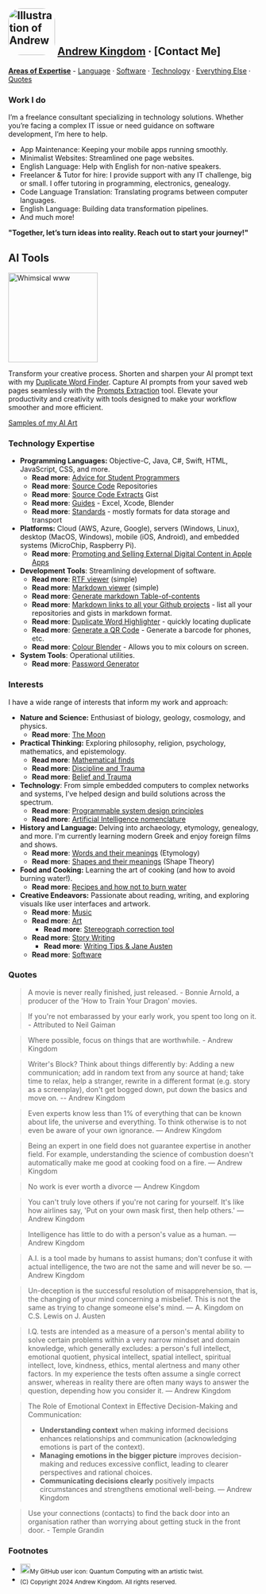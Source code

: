 <!--PYKELET

DESCRIPTION: Together, let’s turn ideas into reality. Reach out to start your journey!

TITLE:       Andrew Kingdom
SITE: 	     akingdom.github.io
HOST:	     github.io
FILENAME:    README.md
AUTHOR:      Andrew Kingdom

-->
<link rel="stylesheet" href="styles/common.css">
<div id="qrcode" style="position: absolute; left: 1em; top: 1em; width:4em; height:4em;"></div>

## <img alt="Illustration of Andrew" src="https://akingdom.github.io/images/AK%20cartoon-IMG_7620-avatar-rounded.png" width="94px" height="94px" style="border-radius: 25px;"> [Andrew Kingdom](https://akingdom.github.io) · [Contact Me]

**[Areas of Expertise](#work-i-do)** - [Language](#interests) · [Software](#current-programming-and-markup-languages) · [Technology](#platforms) · [Everything Else](#interests) · [Quotes](#quotes)

<div id="DESCRIPTION"></div>

### Work I do
I’m a freelance consultant specializing in technology solutions. Whether you’re facing a complex IT issue or need guidance on software development, I’m here to help.

- <span class="xicon-mobile"></span><label>App Maintenance</label>: Keeping your mobile apps running smoothly.
- <span class="xicon-web"></span><label>Minimalist Websites</label>: Streamlined one page websites.
- <span class="xicon-person"></span><label>English Language</label>: Help with English for non-native speakers.
- <span class="xicon-thing1"></span><label>Freelancer & Tutor for hire</label>: I provide support with any IT challenge, big or small. I offer tutoring in programming, electronics, genealogy.
- <span class="xicon-thing2"></span><label>Code Language Translation</label>: Translating programs between computer languages.
- <span class="xicon-game"></span><label>English Language</label>: Building data transformation pipelines.
- And much more!

**"Together, let’s turn ideas into reality. Reach out to start your journey!"**

<div id="aitools" dir="auto" class="feature">
	<div>
		<div class="markdown-heading" dir="auto"><h2 tabindex="-1" class="heading-element" dir="auto">AI Tools</h2></div>
		<a target="_blank" rel="noopener noreferrer nofollow" href="https://akingdom.github.io/images/www-whimsical-cartoonish-illustration-young-boy-dark-opt-.svg">
			<img alt="Whimsical www" src="https://akingdom.github.io/images/www-whimsical-cartoonish-illustration-young-boy-dark-opt-.svg" width="180px" height="180px" style="max-width: 100%;">
		</a>
	</div>
	<div>
		<p>Transform your creative process. Shorten and sharpen your AI prompt text with my <a href="https://akingdom.github.io/duplicate_word_highlighter/duplicate_word_highlighter.html">Duplicate Word Finder</a>. Capture AI prompts from your saved web pages seamlessly with the <a href="https://akingdom.github.io/ai_tools/prompt-extraction.html">Prompts Extraction</a> tool. Elevate your productivity and creativity with tools designed to make your workflow smoother and more efficient.</p>
		<p><a href="art2/">Samples of my AI Art</a></p>
	</div>
</div>



<div id="quote-container"></div>

### Technology Expertise
- **Programming Languages:** Objective-C, Java, C#, Swift, HTML, JavaScript, CSS, and more.
	- **Read more**: [Advice for Student Programmers](https://gist.github.com/akingdom/09f1bef20fd0f601cbb2b8d504ef6f9c)
	- **Read more**: [Source Code](https://github.com/akingdom?tab=repositories) Repositories
	- **Read more**: [Source Code Extracts](https://gist.github.com/akingdom) Gist
	- **Read more**: [Guides](https://github.com/akingdom/) - Excel, Xcode, Blender
	- **Read more**: [Standards](https://github.com/akingdom/) - mostly formats for data storage and transport
- **Platforms:** Cloud (AWS, Azure, Google), servers (Windows, Linux), desktop (MacOS, Windows), mobile (iOS, Android), and embedded systems (MicroChip, Raspberry Pi).
	- **Read more**: [Promoting and Selling External Digital Content in Apple Apps](https://akingdom.github.io/articles/apple-developer-external-content) 
- **Development Tools**: Streamlining development of software. 
	- **Read more**: [RTF viewer](https://akingdom.github.io/markdown_tools/rtfreader.html) (simple)
	- **Read more**: [Markdown viewer](https://akingdom.github.io/markdown_tools/markdown_viewer.html) (simple)
	- **Read more**: [Generate markdown Table-of-contents](https://akingdom.github.io/markdown_tools/markdown_toc.html)
	- **Read more**: [Markdown links to all your Github projects](https://akingdom.github.io/git-me/) - list all your repositories and gists in markdown format.
	- **Read more**: [Duplicate Word Highlighter](https://akingdom.github.io/duplicate_word_highlighter/duplicate_word_highlighter.html) - quickly locating duplicate
	- **Read more**: [Generate a QR Code](https://akingdom.github.io/design_tools/generate-qrcode.html) - Generate a barcode for phones, etc.
	- **Read more**: [Colour Blender](https://akingdom.github.io/design_tools/color-blender.html) - Allows you to mix colours on screen.
- **System Tools**: Operational utilities.
	- **Read more**: [Password Generator](https://akingdom.github.io/system_tools/password_generator.html)

### Interests
I have a wide range of interests that inform my work and approach:

- **Nature and Science:** Enthusiast of biology, geology, cosmology, and physics.
	- **Read more**: [The Moon](https://akingdom.github.io/articles/moon)
- **Practical Thinking:** Exploring philosophy, religion, psychology, mathematics, and epistemology.
	- **Read more**: [Mathematical finds](https://akingdom.github.io/articles/maths)
	- **Read more**: [Discipline and Trauma](https://akingdom.github.io/articles/Trauma_and_Discipline_v2)
	- **Read more**: [Belief and Trauma](https://akingdom.github.io/articles/Trauma_and_Belief)
- **Technology**: From simple embedded computers to complex networks and systems, I’ve helped design and build solutions across the spectrum.
	- **Read more**: [Programmable system design principles](https://gist.github.com/akingdom/bf3f498810a33e17f2d6d12425ef51ff)
	- **Read more**: [Artificial Intelligence nomenclature](https://akingdom.github.io/articles/ai_nomenclature)
- **History and Language:** Delving into archaeology, etymology, genealogy, and more. I'm currently learning modern Greek and enjoy foreign films and shows.
	- **Read more**: [Words and their meanings](https://akingdom.github.io/articles/etymology) (Etymology)
	- **Read more**: [Shapes and their meanings](https://akingdom.github.io/articles/ShapeTheory) (Shape Theory)
- **Food and Cooking:** Learning the art of cooking (and how to avoid burning water!).
	- **Read more**: [Recipes and how not to burn water](https://github.com/akingdom/food-recipes)
- **Creative Endeavors:** Passionate about reading, writing, and exploring visuals like user interfaces and artwork.
	- **Read more**: [Music](https://www.youtube.com/channel/UCJAeF7xHIxwT8UwCKFxfwPQ)
	- **Read more**: [Art](art2/)
		- **Read more**: [Stereograph correction tool](https://akingdom.github.io/design_tools/stereograph-swapLR+flipL.html)
	- **Read more**: [Story Writing](https://akingdom.github.io/articles/AK_on_writing)
		- **Read more**: [Writing Tips & Jane Austen](https://akingdom.github.io/articles/AK_on_Jane_Austen)
	- **Read more**: [Software](https://gist.github.com/akingdom/09f1bef20fd0f601cbb2b8d504ef6f9c)

### Quotes

> A movie is never really finished, just released. - Bonnie Arnold, a producer of the 'How to Train Your Dragon' movies.

> If you're not embarassed by your early work, you spent too long on it. - Attributed to Neil Gaiman

> Where possible, focus on things that are worthwhile. - Andrew Kingdom

> Writer's Block? Think about things differently by: Adding a new communication; add in random text from any source at hand; take time to relax, help a stranger, rewrite in a different format (e.g. story as a screenplay), don't get bogged down, put down the basics and move on. -- Andrew Kingdom

> Even experts know less than 1% of everything that can be known about life, the universe and everything. To think otherwise is to not even be aware of your own ignorance.  — Andrew Kingdom

> Being an expert in one field does not guarantee expertise in another field. For example, understanding the science of combustion doesn't automatically make me good at cooking food on a fire. — Andrew Kingdom

> No work is ever worth a divorce  — Andrew Kingdom

> You can't truly love others if you're not caring for yourself. It's like how airlines say, 'Put on your own mask first, then help others.'  — Andrew Kingdom

> Intelligence has little to do with a person's value as a human. — Andrew Kingdom

> A.I. is a tool made by humans to assist humans; don't confuse it with actual intelligence, the two are not the same and will never be so. — Andrew Kingdom

> Un-deception is the successful resolution of misapprehension, that is, the changing of your mind concerning a misbelief. This is not the same as trying to change someone else's mind. — A. Kingdom on C.S. Lewis on J. Austen

> I.Q. tests are intended as a measure of a person's mental ability to solve certain problems within a very narrow mindset and domain knowledge, which generally excludes: a person's full intellect, emotional quotient, physical intellect, spatial intellect, spiritual intellect, love, kindness, ethics, mental alertness and many other factors. In my experience the tests often assume a single correct answer, whereas in reality there are often many ways to answer the question, depending how you consider it. — Andrew Kingdom

> The Role of Emotional Context in Effective Decision-Making and Communication:
> - **Understanding context** when making informed decisions enhances relationships and communication (acknowledging emotions is part of the context).
> - **Managing emotions in the bigger picture** improves decision-making and reduces excessive conflict, leading to clearer perspectives and rational choices.
> - **Communicating decisions clearly** positively impacts circumstances and strengthens emotional well-being.
— Andrew Kingdom

> Use your connections (contacts) to find the back door into an organisation rather than worrying about getting stuck in the front door. - Temple Grandin

### Footnotes
- <sub><img src="https://avatars.githubusercontent.com/u/1809762?v=4" width="20" height="20">My GitHub user icon: Quantum Computing with an artistic twist.</sub>
- <sub>(C) Copyright 2024 Andrew Kingdom. All rights reserved.</sub>



<!-- ALL SCRIPTING -->
<script src="js/pykelet.js"></script>
<script src="js/hide_github_title.js"></script>
<script src="js/qrcode.js"></script>
<script type="text/javascript">// generateQRCode
    window.addEventListener('DOMContentLoaded', () => {
        new QRCode(document.getElementById("qrcode"), 'https://akingdom.github.io'); }); </script>
<script src="js/random_quote.js"></script>
<script src="js/tawk_to.js"></script>
